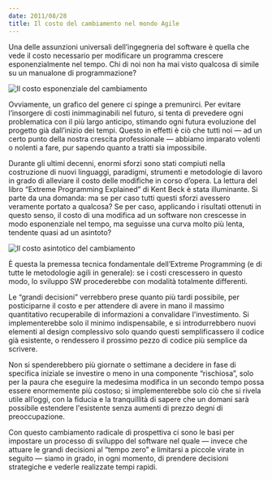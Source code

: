 ```yaml
---
date: 2011/08/28
title: Il costo del cambiamento nel mondo Agile
---
```


Una delle assunzioni universali dell’ingegneria del software è quella che vede il costo necessario per modificare un programma crescere esponenzialmente nel tempo. Chi di noi non ha mai visto qualcosa di simile su un manualone di programmazione?

![Il costo esponenziale del cambiamento](http://dl.dropbox.com/u/8835321/stefanoverna.com/9u.png "Il costo esponenziale del cambiamento")

Ovviamente, un grafico del genere ci spinge a premunirci. Per evitare l’insorgere di costi inimmaginabili nel futuro, si tenta di prevedere ogni problematica con il più largo anticipo, stimando ogni futura evoluzione del progetto già dall’inizio dei tempi. Questo in effetti è ciò che tutti noi — ad un certo punto della nostra crescita professionale — abbiamo imparato volenti o nolenti a fare, pur sapendo quanto a tratti sia impossibile.

Durante gli ultimi decenni, enormi sforzi sono stati compiuti nella costruzione di nuovi linguaggi, paradigmi, strumenti e metodologie di lavoro in grado di alleviare il costo delle modifiche in corso d’opera.
La lettura del libro “Extreme Programming Explained” di Kent Beck è stata illuminante. Si parte da una domanda: ma se per caso tutti questi sforzi avessero veramente portato a qualcosa? Se per caso, applicando i risultati ottenuti in questo senso, il costo di una modifica ad un software non crescesse in modo esponenziale nel tempo, ma seguisse una curva molto più lenta, tendente quasi ad un asintoto?

![Il costo asintotico del cambiamento](http://dl.dropbox.com/u/8835321/stefanoverna.com/9v.png "Il costo asintotico del cambiamento")

È questa la premessa tecnica fondamentale dell’Extreme Programming (e di tutte le metodologie agili in generale): se i costi crescessero in questo modo, lo sviluppo SW procederebbe con modalità totalmente differenti.

Le “grandi decisioni” verrebbero prese quanto più tardi possibile, per posticiparne il costo e per attendere di avere in mano il massimo quantitativo recuperabile di informazioni a convalidare l'investimento. Si implementerebbe solo il minimo indispensabile, e si introdurrebbero nuovi elementi al design complessivo solo quando questi semplificassero il codice già esistente, o rendessero il prossimo pezzo di codice più semplice da scrivere.

Non si spenderebbero più giornate o settimane a decidere in fase di specifica iniziale se investire o meno in una componente “rischiosa”, solo per la paura che eseguire la medesima modifica in un secondo tempo possa essere enormemente più costoso; si implementerebbe solo ciò che si rivela utile all’oggi, con la fiducia e la tranquillità di sapere che un domani sarà possibile estendere l'esistente senza aumenti di prezzo degni di preoccupazione.

Con questo cambiamento radicale di prospettiva ci sono le basi per impostare un processo di sviluppo del software nel quale — invece che attuare le grandi decisioni al “tempo zero” e limitarsi a piccole virate in seguito — siamo in grado, in ogni momento, di prendere decisioni strategiche e vederle realizzate tempi rapidi.
